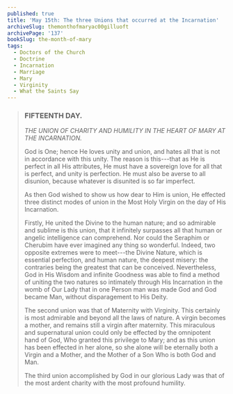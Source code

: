 ```yaml
---
published: true
title: 'May 15th: The three Unions that occurred at the Incarnation'
archiveSlug: themonthofmaryac00gilluoft
archivePage: '137'
bookSlug: the-month-of-mary
tags:
  - Doctors of the Church
  - Doctrine
  - Incarnation
  - Marriage
  - Mary
  - Virginity
  - What the Saints Say
---
```


> ### FIFTEENTH DAY.
> 
> *THE UNION OF CHARITY AND HUMILITY IN THE HEART OF MARY AT THE INCARNATION.*
> 
> God is One; hence He loves unity and union, and hates all that is not in accordance with this unity. The reason is this---that as He is perfect in all His attributes, He must have a sovereign love for all that is perfect, and unity is perfection. He must also be averse to all disunion, because whatever is disunited is so far imperfect.
> 
> As then God wished to show us how dear to Him is union, He effected three distinct modes of union in the Most Holy Virgin on the day of His Incarnation.
> 
> Firstly, He united the Divine to the human nature; and so admirable and sublime is this union, that it infinitely surpasses all that human or angelic intelligence can comprehend. Nor could the Seraphim or Cherubim have ever imagined any thing so wonderful. Indeed, two opposite extremes were to meet---the Divine Nature, which is essential perfection, and human nature, the deepest misery: the contraries being the greatest that can be conceived. Nevertheless, God in His Wisdom and infinite Goodness was able to find a method of uniting the two natures so intimately through His Incarnation in the womb of Our Lady that in one Person man was made God and God became Man, without disparagement to His Deity.
> 
> The second union was that of Maternity with Virginity. This certainly is most admirable and beyond all the laws of nature. A virgin becomes a mother, and remains still a virgin after maternity. This miraculous and supernatural union could only be effected by the omnipotent hand of God, Who granted this privilege to Mary; and as this union has been effected in her alone, so she alone will be eternally both a Virgin and a Mother, and the Mother of a Son Who is both God and Man.
> 
> The third union accomplished by God in our glorious Lady was that of the most ardent charity with the most profound humility.

